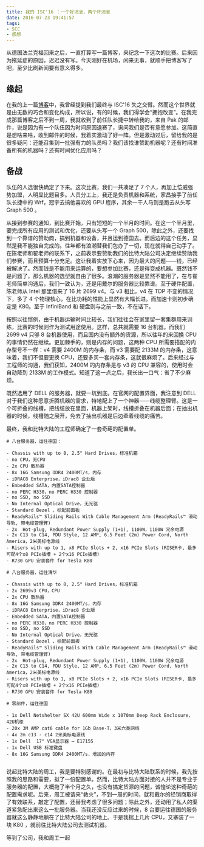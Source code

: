 ```yaml
---
title: 我的 ISC'16 ：一个好消息，两个坏消息
date: 2016-07-23 19:41:57
tags: 
- SCC
- 感想
---
```


从德国法兰克福回来之后，一直打算写一篇博客，来纪念一下这次的比赛。后来因为拖延症的原因，迟迟没有写。今天刚好在机场，闲来无事，就顺手把博客写了吧，至少比刷新闻要有意义得多。

## 缘起

在我的上一篇[博客](../we-lost-asc-16)中，我曾经提到我们最终与 ISC'16 失之交臂。然而这个世界就是由无数的巧合和变化构成，所以说，有的时候，我们得学会“拥抱改变”。在我完成那篇博客之后不到一周，我就收到了前任队长捷中转给我的，来自 Pak 的邮件，说是因为有一个队伍因为时间原因退赛了，询问我们是否有意愿参加。这简直是想啥来啥，收到邮件的时候，我着实激动了好一阵。但是激动过后，留给我的是很多疑问：还能召集到一批强有力的队员吗？我们该找谁赞助机器呢？还有时间准备所有的机器吗？还有时间优化应用吗？

## 备战

队伍的人选很快确定了下来。这次比赛，我们一共凑足了 7 个人，再加上恺威强势加盟，人明显比题目多。人员分工上，我还是负责机器和系统，家昌接手了前任队长捷中的 Wrf，冠宇去搞他喜欢的 GPU 程序，其余一干人马则是跑去从头写 Graph 500 。

从接到参赛的通知，到比赛开始，只有短短的一个半月的时间。在这一个半月里，要完成所有应用的测试和优化，还要从头写一个 Graph 500，除此之外，还要找到一个靠谱的赞助商，搞到机器和设备，并且运到德国去。而后边的这个任务，显然是我不能独自完成的。往年都有浪潮替我们包办了一切，现在就得自己动手了。在陈老师和翟老师的联系下，之前表示要赞助我们的比特大陆公司决定继续赞助我们参赛，而且预算十分充足。这让我着实放下心来，因为最大的问题——钱，已经被解决了。然而钱是不能用来运算的，要想参加比赛，还是得变成机器。既然钱不是问题了，那么机器的选型就自由了很多。浪潮的服务器是显然不能用了，在与翟老师简单沟通后，我们一致认为，还是用戴尔的服务器比较靠谱。至于硬件配置，陈老师从 Intel 那里借来了 16 片 2699 v4。与 v3 相比，v4 在 TDP 不变的情况下，多了 4 个物理核心，在比功耗的性能上显然有大幅长进。而加速卡则初步确定是 K80。至于 InfiniBand 和 硬盘则与之前一致，不在话下。

按照以往惯例，由于机器运输时间比较长，我们往往会在家里留一套集群用来训练，比赛的时候则作为测试用途使用。这样，总共就需要 16 台机器。而我们 2699 v4 只够 8 台机器使用，而且国内没有额外的货源，所以往年的来回换 CPU 的事情仍然在继续。更加棘手的，则是内存的问题，这两种 CPU 所需要搭配的内存型号不一样：v4 需要 2400M 的内存条，而 v3 需要配 2133M 的内存条，这意味着，我们不但要更换 CPU，还要多买一套内存条，这就很麻烦了。后来经过与工程师的沟通，我们获知，2400M 的内存条是与 v3 的 CPU 兼容的，使用时会自动降到 2133M 的工作模式。知道了这一点之后，我长出一口气：省了不少麻烦。

既然选用了 DELL 的服务器，就要一坑到底。在官网的配置界面，我注意到 DELL 对于我们这种愿意折腾机器的需求，特地配上了一个神器——线缆整理臂。这是一个可折叠的线槽，把线缆放在里面，机器上架时，线槽折叠在机器后面；在抽出机器的时候，线槽随之展开，免去了抽出机器是后边牵着线缆的痛苦。

最终，我和比特大陆的工程师确定了一套奇葩的配置单。

```
# 八台服务器，运往德国：

- Chassis with up to 8, 2.5" Hard Drives，标准机箱
- no CPU，无CPU
- 2x CPU 散热器
- 8x 16G Samsung DDR4 2400MT/s，内存
- iDRAC8 Enterprise，iDrac8 企业版
- Embedded SATA，内置SATA控制器
- no PERC H330，no PERC H330 控制器
- no SSD, no SSD
- No Internal Optical Drive，无光驱
- Standard Bezel ，标配前面板
- ReadyRails™ Sliding Rails With Cable Management Arm (ReadyRails™ 滑动导轨, 带电缆管理臂)
- 2x  Hot-plug, Redundant Power Supply (1+1), 1100W，1100W 冗余电源 
- 2x C13 to C14, PDU Style, 12 AMP, 6.5 Feet (2m) Power Cord, North America，2米美标电源线
- Risers with up to 1, x8 PCIe Slots + 2, x16 PCIe Slots (RISER卡, 最多可配4个x8 PCIe插槽 + 2个x16 PCIe插槽)
- R730 GPU 安装套件 for Tesla K80

# 八台服务器，运往清华

- Chassis with up to 8, 2.5" Hard Drives，标准机箱
- 2x 2699v3 CPU，CPU
- 2x CPU 散热器
- 8x 16G Samsung DDR4 2400MT/s，内存
- iDRAC8 Enterprise，iDrac8 企业版
- Embedded SATA，内置SATA控制器
- no PERC H330，no PERC H330 控制器
- no SSD, no SSD
- No Internal Optical Drive，无光驱
- Standard Bezel ，标配前面板
- ReadyRails™ Sliding Rails With Cable Management Arm (ReadyRails™ 滑动导轨, 带电缆管理臂)
- 2x  Hot-plug, Redundant Power Supply (1+1), 1100W，1100W 冗余电源 
- 2x C13 to C14, PDU Style, 12 AMP, 6.5 Feet (2m) Power Cord, North America，2米美标电源线
- Risers with up to 1, x8 PCIe Slots + 2, x16 PCIe Slots (RISER卡, 最多可配4个x8 PCIe插槽 + 2个x16 PCIe插槽)
- R730 GPU 安装套件 for Tesla K80

# 零部件，运往德国

- 1x Dell Netshelter SX 42U 600mm Wide x 1070mm Deep Rack Enclosure， 42U机柜
- 20x 3M AMP cat6 cable for 1Gb Base-T，3米六类网线
- 4x 2m c13 - c14 2米美标电源线
- 1x Dell  17" VGA显示器 – E1715S
- 1x Dell USB 标准键盘
- 8x 16G Samsung DDR4 2400MT/s，增加的内存


```

说起比特大陆的周工，我是要特别感谢的。在最初与比特大陆联系的时候，我先按照我的思路和需要，拟了一份配置单。然而，比特大陆方面对接的人并不是专业于服务器的配置，大概拖了半个月之久，也没有搞定货源的问题，诚惶论这种奇葩的配置需求呢。后来，周工被请来“救火”，不到一周的时间，就和戴尔的经销商取得了有效联系，敲定了配置，还替我考虑了很多问题；除此之外，还动用了私人的渠道紧急配出来这么一批服务器。当我还没反应过来的时候，8 台要运往德国的服务器就这么静静地躺在了比特大陆公司的地上。于是我揣上几片 CPU，又塞装了一块 K80 ，就前往比特大陆公司去测试机器。

等到了公司，我和周工一起